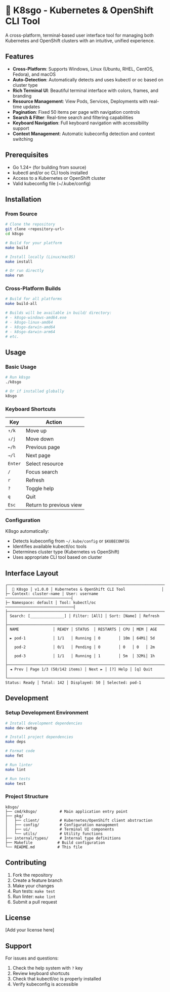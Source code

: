 # 🔮 K8sgo - Kubernetes & OpenShift CLI Tool

A cross-platform, terminal-based user interface tool for managing both Kubernetes and OpenShift clusters with an intuitive, unified experience.

## Features

- **Cross-Platform**: Supports Windows, Linux (Ubuntu, RHEL, CentOS, Fedora), and macOS
- **Auto-Detection**: Automatically detects and uses kubectl or oc based on cluster type
- **Rich Terminal UI**: Beautiful terminal interface with colors, frames, and branding
- **Resource Management**: View Pods, Services, Deployments with real-time updates
- **Pagination**: Fixed 50 items per page with navigation controls
- **Search & Filter**: Real-time search and filtering capabilities
- **Keyboard Navigation**: Full keyboard navigation with accessibility support
- **Context Management**: Automatic kubeconfig detection and context switching

## Prerequisites

- Go 1.24+ (for building from source)
- kubectl and/or oc CLI tools installed
- Access to a Kubernetes or OpenShift cluster
- Valid kubeconfig file (~/.kube/config)

## Installation

### From Source

```bash
# Clone the repository
git clone <repository-url>
cd k8sgo

# Build for your platform
make build

# Install locally (Linux/macOS)
make install

# Or run directly
make run
```

### Cross-Platform Builds

```bash
# Build for all platforms
make build-all

# Builds will be available in build/ directory:
# - k8sgo-windows-amd64.exe
# - k8sgo-linux-amd64
# - k8sgo-darwin-amd64
# - k8sgo-darwin-arm64
# etc.
```

## Usage

### Basic Usage

```bash
# Run k8sgo
./k8sgo

# Or if installed globally
k8sgo
```

### Keyboard Shortcuts

| Key | Action |
|-----|--------|
| `↑/k` | Move up |
| `↓/j` | Move down |
| `←/h` | Previous page |
| `→/l` | Next page |
| `Enter` | Select resource |
| `/` | Focus search |
| `r` | Refresh |
| `?` | Toggle help |
| `q` | Quit |
| `Esc` | Return to previous view |

### Configuration

K8sgo automatically:
- Detects kubeconfig from `~/.kube/config` or `$KUBECONFIG`
- Identifies available kubectl/oc tools
- Determines cluster type (Kubernetes vs OpenShift)
- Uses appropriate CLI tool based on cluster

## Interface Layout

```
┌─────────────────────────────────────────────────────────────────────┐
│  🔮 K8sgo │ v1.0.0 │ Kubernetes & OpenShift CLI Tool                │
├─ Context: cluster-name │ User: username ─────────────────────────────┤
├─ Namespace: default │ Tool: kubectl/oc ──────────────────────────────┤
├─────────────────────────────────────────────────────────────────────┤
│ Search: [_______________] │ Filter: [All] │ Sort: [Name] │ Refresh   │
├─────────────────────────────────────────────────────────────────────┤
│ NAME               │ READY │ STATUS  │ RESTARTS │ CPU │ MEM │ AGE    │
│ ► pod-1            │ 1/1   │ Running │ 0        │ 10m │ 64Mi│ 5d     │
│   pod-2            │ 0/1   │ Pending │ 0        │ 0   │ 0   │ 2m     │
│   pod-3            │ 1/1   │ Running │ 1        │ 5m  │ 32Mi│ 1h     │
├─────────────────────────────────────────────────────────────────────┤
│ ◄ Prev │ Page 1/3 (50/142 items) │ Next ► │ [?] Help │ [q] Quit     │
└─────────────────────────────────────────────────────────────────────┘
Status: Ready │ Total: 142 │ Displayed: 50 │ Selected: pod-1
```

## Development

### Setup Development Environment

```bash
# Install development dependencies
make dev-setup

# Install project dependencies
make deps

# Format code
make fmt

# Run linter
make lint

# Run tests
make test
```

### Project Structure

```
k8sgo/
├── cmd/k8sgo/          # Main application entry point
├── pkg/
│   ├── client/         # Kubernetes/OpenShift client abstraction
│   ├── config/         # Configuration management
│   ├── ui/             # Terminal UI components
│   └── utils/          # Utility functions
├── internal/types/     # Internal type definitions
├── Makefile           # Build configuration
└── README.md          # This file
```

## Contributing

1. Fork the repository
2. Create a feature branch
3. Make your changes
4. Run tests: `make test`
5. Run linter: `make lint`
6. Submit a pull request

## License

[Add your license here]

## Support

For issues and questions:
1. Check the help system with `?` key
2. Review keyboard shortcuts
3. Check that kubectl/oc is properly installed
4. Verify kubeconfig is accessible